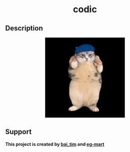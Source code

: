 <h1 align="center">codic</h1>

## Description

<p align="center"><img src="https://github.com/baitim/codic/blob/main/images/dancing_cat.gif" width="50%"></p>
 
## Support
**This project is created by [bai_tim](https://github.com/bai_tim) and [eg-mart](https://github.com/eg-mart)**
